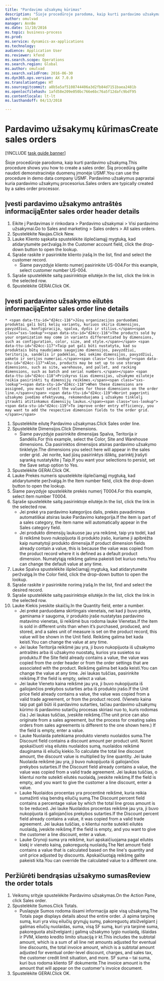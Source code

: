 ```yaml
--- 
title: "Pardavimo užsakymų kūrimas"
description: "Šioje procedūroje parodoma, kaip kurti pardavimo užsakymą."
author: omulvad
manager: AnnBe
ms.date: 11/10/2016
ms.topic: business-process
ms.prod: 
ms.service: dynamics-ax-applications
ms.technology: 
audience: Application User
ms.reviewer: kfend
ms.search.scope: Operations
ms.search.region: Global
ms.author: omulvad
ms.search.validFrom: 2016-06-30
ms.dyn365.ops.version: AX 7.0.0
ms.translationtype: HT
ms.sourcegitcommit: a8b5a5af5108744406a3d2fb84d7151baea2481b
ms.openlocfilehash: 1afd58e209e050bc766e6bc76a5f12dafc9bdf95
ms.contentlocale: lt-lt
ms.lasthandoff: 04/13/2018

---
```

# <a name="create-sales-orders"></a><span data-ttu-id="d24cc-103">Pardavimo užsakymų kūrimas</span><span class="sxs-lookup"><span data-stu-id="d24cc-103">Create sales orders</span></span>

[!INCLUDE [task guide banner](../../includes/task-guide-banner.md)]

<span data-ttu-id="d24cc-104">Šioje procedūroje parodoma, kaip kurti pardavimo užsakymą.</span><span class="sxs-lookup"><span data-stu-id="d24cc-104">This procedure shows you how to create a sales order.</span></span> <span data-ttu-id="d24cc-105">Šią procedūrą galite naudoti demonstracinėje duomenų įmonėje USMF.</span><span class="sxs-lookup"><span data-stu-id="d24cc-105">You can use the procedure in demo data company USMF.</span></span> <span data-ttu-id="d24cc-106">Pardavimo užsakymus paprastai kuria pardavimo užsakymų procesorius.</span><span class="sxs-lookup"><span data-stu-id="d24cc-106">Sales orders are typically created by a sales order processor.</span></span> 




## <a name="enter-sales-order-header-details"></a><span data-ttu-id="d24cc-107">Įvesti pardavimo užsakymo antraštės informaciją</span><span class="sxs-lookup"><span data-stu-id="d24cc-107">Enter sales order header details</span></span>
1. <span data-ttu-id="d24cc-108">Eikite į Pardavimas ir rinkodara > Pardavimo užsakymai > Visi pardavimo užsakymai.</span><span class="sxs-lookup"><span data-stu-id="d24cc-108">Go to Sales and marketing > Sales orders > All sales orders.</span></span>
2. <span data-ttu-id="d24cc-109">Spustelėkite Naujas.</span><span class="sxs-lookup"><span data-stu-id="d24cc-109">Click New.</span></span>
3. <span data-ttu-id="d24cc-110">Lauke Kliento sąskaita spustelėkite išplečiamąjį mygtuką, kad atidarytumėte peržvalgą.</span><span class="sxs-lookup"><span data-stu-id="d24cc-110">In the Customer account field, click the drop-down button to open the lookup.</span></span>
4. <span data-ttu-id="d24cc-111">Sąraše raskite ir pasirinkite kliento įrašą.</span><span class="sxs-lookup"><span data-stu-id="d24cc-111">In the list, find and select the customer record.</span></span>
    * <span data-ttu-id="d24cc-112">Šiame pavyzdyje kliento numerį pasirinkite US-004.</span><span class="sxs-lookup"><span data-stu-id="d24cc-112">For this example, select customer number US-004.</span></span>  
5. <span data-ttu-id="d24cc-113">Sąraše spustelėkite saitą pasirinktoje eilutėje.</span><span class="sxs-lookup"><span data-stu-id="d24cc-113">In the list, click the link in the selected row.</span></span>
6. <span data-ttu-id="d24cc-114">Spustelėkite GERAI.</span><span class="sxs-lookup"><span data-stu-id="d24cc-114">Click OK.</span></span>

## <a name="enter-sales-order-line-details"></a><span data-ttu-id="d24cc-115">Įvesti pardavimo užsakymo eilutės informaciją</span><span class="sxs-lookup"><span data-stu-id="d24cc-115">Enter sales order line details</span></span>
    * <span data-ttu-id="d24cc-116">Jūsų organizacijos parduodami produktai gali būti kelių variantų, kuriuos skiria dimensijos, pavyzdžiui, konfigūracija, spalva, dydis ir stilius.</span><span class="sxs-lookup"><span data-stu-id="d24cc-116">The products sold by your organization may come in variants differentiated by dimensions, such as configuration, color, size, and style.</span></span> <span data-ttu-id="d24cc-117">Taip pat gali būti nustatyta, kad su produktais būtų naudojamos saugojimo dimensijos, pavyzdžiui, teritorija, sandėlis ir padėklas, bei sekimo dimensijos, pavyzdžiui, paketo ir serijos numeriai.</span><span class="sxs-lookup"><span data-stu-id="d24cc-117">Also, products may be set up to use storage dimensions, such as site, warehouse, and pallet, and racking dimensions, such as batch and serial numbers.</span></span> <span data-ttu-id="d24cc-118">Priskyrus šias dimensijas, užsakymo eilutėje reikia pasirinkti tų dimensijų reikšmes.</span><span class="sxs-lookup"><span data-stu-id="d24cc-118">When these dimensions are assigned, you must select the values for those dimensions on the order line.</span></span> <span data-ttu-id="d24cc-119">Norint pagerinti užsakymo įvedimo efektyvumą, rekomenduojama į užsakymo tinklelį įtraukti atitinkamus dimensijų laukus.</span><span class="sxs-lookup"><span data-stu-id="d24cc-119">To improve order entry efficiency, you may want to add the respective dimension fields to the order grid.</span></span>  
1. <span data-ttu-id="d24cc-120">Spustelėkite eilutę Pardavimo užsakymas.</span><span class="sxs-lookup"><span data-stu-id="d24cc-120">Click Sales order line.</span></span>
2. <span data-ttu-id="d24cc-121">Spustelėkite Dimensijos.</span><span class="sxs-lookup"><span data-stu-id="d24cc-121">Click Dimensions.</span></span>
    * <span data-ttu-id="d24cc-122">Šiame pavyzdyje pasirinkite dimensijas Spalva, Teritorija ir Sandėlis.</span><span class="sxs-lookup"><span data-stu-id="d24cc-122">For this example, select the Color, Site and Warehouse dimensions.</span></span> <span data-ttu-id="d24cc-123">Čia pasirinktos dimensijos atsiras pardavimo užsakymo tinklelyje.</span><span class="sxs-lookup"><span data-stu-id="d24cc-123">The dimensions you select here will appear in the sales order grid.</span></span> <span data-ttu-id="d24cc-124">Jei norite, kad jūsų pasirinktys išliktų, parinktį Įrašyti sąranką nustatykite į Taip.</span><span class="sxs-lookup"><span data-stu-id="d24cc-124">If you want your selections to persist, set the Save setup option to Yes.</span></span>   
3. <span data-ttu-id="d24cc-125">Spustelėkite GERAI.</span><span class="sxs-lookup"><span data-stu-id="d24cc-125">Click OK.</span></span>
4. <span data-ttu-id="d24cc-126">Lauke Prekės numeris spustelėkite išplečiamąjį mygtuką, kad atidarytumėte peržvalgą.</span><span class="sxs-lookup"><span data-stu-id="d24cc-126">In the Item number field, click the drop-down button to open the lookup.</span></span>
5. <span data-ttu-id="d24cc-127">Šiame pavyzdyje spustelėkite prekės numerį T0004.</span><span class="sxs-lookup"><span data-stu-id="d24cc-127">For this example, select item number T0004.</span></span>
6. <span data-ttu-id="d24cc-128">Sąraše spustelėkite saitą pasirinktoje eilutėje.</span><span class="sxs-lookup"><span data-stu-id="d24cc-128">In the list, click the link in the selected row.</span></span>
    * <span data-ttu-id="d24cc-129">Jei prekė yra pardavimo kategorijos dalis, prekės pavadinimas automatiškai atsiras lauke Pardavimo kategorija.</span><span class="sxs-lookup"><span data-stu-id="d24cc-129">If the item is part of a sales category, the item name will automatically appear in the Sales category field.</span></span>  
    * <span data-ttu-id="d24cc-130">Jei produkto dimensijų laukuose jau yra reikšmė, taip yra todėl, kad ši reikšmė buvo nukopijuota iš produkto įrašo, kuriame ji apibrėžta kaip numatytoji produkto dimensija.</span><span class="sxs-lookup"><span data-stu-id="d24cc-130">If product dimension fields already contain a value, this is because the value was copied from the product record where it is defined as a default product dimension.</span></span> <span data-ttu-id="d24cc-131">Numatytąją reikšmę galima pakeisti bet kuriuo metu.</span><span class="sxs-lookup"><span data-stu-id="d24cc-131">You can change the default value at any time.</span></span>   
7. <span data-ttu-id="d24cc-132">Lauke Spalva spustelėkite išplečiamąjį mygtuką, kad atidarytumėte peržvalgą.</span><span class="sxs-lookup"><span data-stu-id="d24cc-132">In the Color field, click the drop-down button to open the lookup.</span></span>
8. <span data-ttu-id="d24cc-133">Sąraše raskite ir pasirinkite norimą įrašą.</span><span class="sxs-lookup"><span data-stu-id="d24cc-133">In the list, find and select the desired record.</span></span>
9. <span data-ttu-id="d24cc-134">Sąraše spustelėkite saitą pasirinktoje eilutėje.</span><span class="sxs-lookup"><span data-stu-id="d24cc-134">In the list, click the link in the selected row.</span></span>
10. <span data-ttu-id="d24cc-135">Lauke Kiekis įveskite skaičių.</span><span class="sxs-lookup"><span data-stu-id="d24cc-135">In the Quantity field, enter a number.</span></span>
    * <span data-ttu-id="d24cc-136">Jei prekė parduodama skirtingais vienetais, nei kad ji buvo pirkta, gaminama ir saugoma, ir produkto įraše nustatytas pardavimo matavimo vienetas, ši reikšmė bus rodoma lauke Vienetas.</span><span class="sxs-lookup"><span data-stu-id="d24cc-136">If the item is sold in different units than when it’s purchased, produced, and stored, and a sales unit of measure is set on the product record, this value will be shown in the Unit field.</span></span> <span data-ttu-id="d24cc-137">Reikšmę galima bet kada keisti.</span><span class="sxs-lookup"><span data-stu-id="d24cc-137">You can change the value at any time.</span></span>   
    * <span data-ttu-id="d24cc-138">Jei lauke Teritorija reikšmė jau yra, ji buvo nukopijuota iš užsakymo antraštės arba iš užsakymo nuostatų, kurios yra susietos su produktu.</span><span class="sxs-lookup"><span data-stu-id="d24cc-138">If the Site field already contains a value, the value was copied from the order header or from the order settings that are associated with the product.</span></span> <span data-ttu-id="d24cc-139">Reikšmę galima bet kada keisti.</span><span class="sxs-lookup"><span data-stu-id="d24cc-139">You can change the value at any time.</span></span> <span data-ttu-id="d24cc-140">Jei laukas tuščias, pasirinkite reikšmę.</span><span class="sxs-lookup"><span data-stu-id="d24cc-140">If the field is empty, select a value.</span></span>   
    * <span data-ttu-id="d24cc-141">Jei lauke Vieneto kaina reikšmė jau yra, ji buvo nukopijuota iš galiojančios prekybos sutarties arba iš produkto įrašo.</span><span class="sxs-lookup"><span data-stu-id="d24cc-141">If the Unit price field already contains a value, the value was copied from a valid trade agreement, or from the product record.</span></span> <span data-ttu-id="d24cc-142">(Vieneto kaina taip pat gali būti iš pardavimo sutarties, tačiau pardavimo užsakymų kūrimo iš pardavimo sutarčių procesas skiriasi nuo to, kuris rodomas čia.) Jei laukas tuščias, įveskite reikšmę.</span><span class="sxs-lookup"><span data-stu-id="d24cc-142">(The unit price can also originate from a sales agreement, but the process for creating sales orders from sales agreements is different to the one shown here.) If the field is empty, enter a value.</span></span>   
    * <span data-ttu-id="d24cc-143">Lauke Nuolaida pateikiama produkto vieneto nuolaidos suma.</span><span class="sxs-lookup"><span data-stu-id="d24cc-143">The Discount field contains a discount amount per product unit.</span></span> <span data-ttu-id="d24cc-144">Norint apskaičiuoti visą eilutės nuolaidos sumą, nuolaidos reikšmė dauginama iš eilučių kiekio.</span><span class="sxs-lookup"><span data-stu-id="d24cc-144">To calculate the total line discount amount, the discount value is multiplied by line quantity.</span></span>    <span data-ttu-id="d24cc-145">Jei lauke Nuolaida reikšmė jau yra, ji buvo nukopijuota iš galiojančios prekybos sutarties.</span><span class="sxs-lookup"><span data-stu-id="d24cc-145">If the Discount field already contains a value, the value was copied from a valid trade agreement.</span></span> <span data-ttu-id="d24cc-146">Jei laukas tuščias, o klientui norite suteikti eilutės nuolaidą, įveskite reikšmę.</span><span class="sxs-lookup"><span data-stu-id="d24cc-146">If the field is empty, and you want to give the customer a line discount, enter a value.</span></span>  
    * <span data-ttu-id="d24cc-147">Lauke Nuolaidos procentas yra procentinė reikšmė, kuria reikia sumažinti visą bendrą eilučių sumą.</span><span class="sxs-lookup"><span data-stu-id="d24cc-147">The Discount percent field contains a percentage value by which the total line gross amount is to be reduced.</span></span>  <span data-ttu-id="d24cc-148">Jei lauke Nuolaidos procentas reikšmė jau yra, ji buvo nukopijuota iš galiojančios prekybos sutarties.</span><span class="sxs-lookup"><span data-stu-id="d24cc-148">If the Discount percent field already contains a value, it was copied from a valid trade agreement.</span></span> <span data-ttu-id="d24cc-149">Jei laukas tuščias, o klientui norite suteikti eilutės nuolaidą, įveskite reikšmę.</span><span class="sxs-lookup"><span data-stu-id="d24cc-149">If the field is empty, and you want to give the customer a line discount, enter a value.</span></span>  
    * <span data-ttu-id="d24cc-150">Lauke Grynoji suma yra reikšmė, kuri apskaičiuojama pagal eilutės kiekį ir vieneto kainą, pakoreguotą nuolaidų.</span><span class="sxs-lookup"><span data-stu-id="d24cc-150">The Net amount field contains a value that is calculated based on the line's quantity and unit price adjusted by discounts.</span></span>  <span data-ttu-id="d24cc-151">Apskaičiuotąją reikšmę galite pakeisti kita.</span><span class="sxs-lookup"><span data-stu-id="d24cc-151">You can override the calculated value to a different one.</span></span>  

## <a name="review-the-order-totals"></a><span data-ttu-id="d24cc-152">Peržiūrėti bendrąsias užsakymo sumas</span><span class="sxs-lookup"><span data-stu-id="d24cc-152">Review the order totals</span></span>
1. <span data-ttu-id="d24cc-153">Veiksmų srityje spustelėkite Pardavimo užsakymas.</span><span class="sxs-lookup"><span data-stu-id="d24cc-153">On the Action Pane, click Sales order.</span></span>
2. <span data-ttu-id="d24cc-154">Spustelėkite Sumos.</span><span class="sxs-lookup"><span data-stu-id="d24cc-154">Click Totals.</span></span>
    * <span data-ttu-id="d24cc-155">Puslapyje Sumos rodoma išsami informacija apie visą užsakymą.</span><span class="sxs-lookup"><span data-stu-id="d24cc-155">The Totals page displays details about the entire order.</span></span> <span data-ttu-id="d24cc-156">Ji apima tarpinę sumą, kuri yra visų eilučių grynųjų sumų, pakoreguotų atsižvelgiant į galimas eilučių nuolaidas, suma, visą SF sumą, kuri yra tarpinė suma, pakoreguota atsižvelgiant į galimą užsakymo lygio nuolaidą, išlaidas ir PVM, kliento kredito limito situaciją ir kt.</span><span class="sxs-lookup"><span data-stu-id="d24cc-156">This includes the subtotal amount, which is a sum of all line net amounts adjusted for eventual line discounts, the total invoice amount, which is a subtotal amount adjusted for eventual order-level discount, charges, and sales tax, the customer credit limit situation, and more.</span></span>  <span data-ttu-id="d24cc-157">SF suma – tai suma, kuri bus rodoma kliento SF dokumente.</span><span class="sxs-lookup"><span data-stu-id="d24cc-157">The invoice amount is the amount that will appear on the customer's invoice document.</span></span>  
3. <span data-ttu-id="d24cc-158">Spustelėkite GERAI.</span><span class="sxs-lookup"><span data-stu-id="d24cc-158">Click OK.</span></span>


